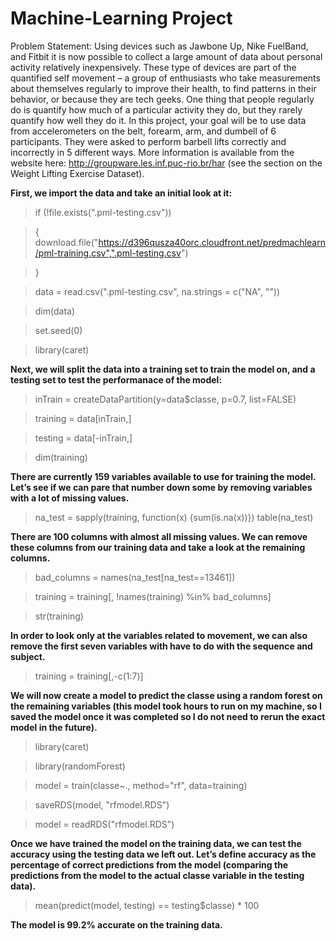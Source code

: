 Machine-Learning Project
================
Problem Statement:
Using devices such as Jawbone Up, Nike FuelBand, and Fitbit it is now possible to collect a large amount of data about personal activity relatively inexpensively. These type of devices are part of the quantified self movement – a group of enthusiasts who take measurements about themselves regularly to improve their health, to find patterns in their behavior, or because they are tech geeks. One thing that people regularly do is quantify how much of a particular activity they do, but they rarely quantify how well they do it. In this project, your goal will be to use data from accelerometers on the belt, forearm, arm, and dumbell of 6 participants. They were asked to perform barbell lifts correctly and incorrectly in 5 different ways. More information is available from the website here: http://groupware.les.inf.puc-rio.br/har (see the section on the Weight Lifting Exercise Dataset). 


 **First, we import the data and take an initial look at it:**

 >if (!file.exists(".pml-testing.csv"))
 
 >{
 >   download.file("https://d396qusza40orc.cloudfront.net/predmachlearn/pml-training.csv",".pml-testing.csv")
 
 >}
 
 >data = read.csv(".pml-testing.csv", na.strings = c("NA", ""))
 
 >dim(data)
 
 >set.seed(0)
 
 >library(caret)
 


 **Next, we will split the data into a training set to train the model on, and a testing set to test the performanace of the model:**
 >inTrain = createDataPartition(y=data$classe, p=0.7, list=FALSE)
 
 >training = data[inTrain,]
 
 >testing = data[-inTrain,]

 >dim(training)

**There are currently 159 variables available to use for training the model. Let’s see if we can pare that number down some by removing variables with a lot of missing values.**

>na_test = sapply(training, function(x) {sum(is.na(x))})
>table(na_test)

**There are 100 columns with almost all missing values. We can remove these columns from our training data and take a look at the remaining columns.**

>bad_columns = names(na_test[na_test==13461])

>training = training[, !names(training) %in% bad_columns]

>str(training)

 **In order to look only at the variables related to movement, we can also remove the first seven variables with have to do with the sequence and subject.**
 
 >training = training[,-c(1:7)]

**We will now create a model to predict the classe using a random forest on the remaining variables (this model took hours to run on my machine, so I saved the model once it was completed so I do not need to rerun the exact model in the future).**

>library(caret)

>library(randomForest)

>model = train(classe~., method="rf", data=training)

>saveRDS(model, "rfmodel.RDS")

>model = readRDS("rfmodel.RDS")

**Once we have trained the model on the training data, we can test the accuracy using the testing data we left out. Let’s define accuracy as the percentage of correct predictions from the model (comparing the predictions from the model to the actual classe variable in the testing data).**

>mean(predict(model, testing) == testing$classe) * 100

**The model is 99.2% accurate on the training data.**
